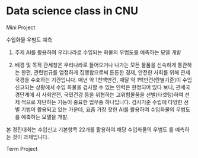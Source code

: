 # Data science class  in CNU

 Mini Project  

 수입화물 우범도 예측

 1. 주제
 AI를 활용하여 우리나라로 수입되는 화물의 우범도를 예측하는 모델 개발

 2.  배경 및 목적
 관세청은 우리나라로 들어오거나 나가는 모든 물품을 신속하게 통관하는 한편, 관련법규를 엄정하게 집행함으로써 튼튼한 경제, 안전한 사회를 위해 관세국경을 수호하는 기관입니다.
매년 약 1천백만건, 매달 약 1백만건(란별기준)이 수입신고되는 상황에서 수입 화물을 검사할 수 있는 인력은 한정되어 있다 보니, 관세국경단계에 서 사회안전, 국민건강 등을 위협하는 고위험물품을 선별(타겟팅)하여 선제 적으로 차단하는 기능이 중요한 업무중 하나입니다.
검사기준 수립에 다양한 선별 기법이 활용되고 있는 가운데, 요즘 가장 핫한 AI를 활용하여 수입화물의 우범도를 예측하는 모델을 개발.

본 경진대회는 수입신고 기본항목 22개를 활용하여 해당 수입화물의 우범도 를 예측하는 것이 과제입니다.


Term Project
